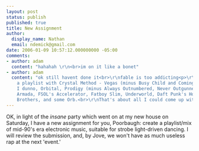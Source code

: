 ```yaml
---
layout: post
status: publish
published: true
title: New Assignment
author:
  display_name: Nathan
  email: ndemick@gmail.com
date: 2006-01-09 10:57:12.000000000 -05:00
comments:
- author: adam
  content: "hahahah \r\n<br>im on it like a bonet"
- author: adam
  content: "ok still havent done it<br>\r\nfable is too addicting<p>\r\njust fill
    a playlist with Crystal Method - Vegas (minus Busy Child and Coming Back) and,
    I dunno, Orbital, Prodigy (minus Always Outnumbered, Never Outgunned), Groove
    Armada, FSOL's Accelerator, Fatboy Slim, Underworld, Daft Punk's Homework, Chemical
    Brothers, and some Orb.<br>\r\nThat's about all I could come up with at the moment. "
---
```

OK, in light of the <i>insane</i> party which went on at my new house on Saturday, I have a new assignment for you, Poorbaugh: create a playlist/mix of mid-90's era electronic music, suitable for strobe light-driven dancing. I will review the submission, and, by Jove, we won't have as much useless rap at the next 'event.'